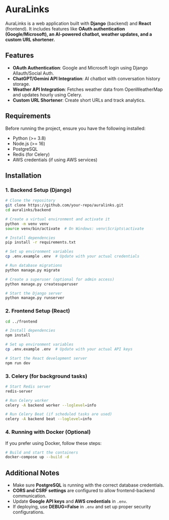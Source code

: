 

# AuraLinks  

AuraLinks is a web application built with **Django** (backend) and **React** (frontend). It includes features like **OAuth authentication (Google/Microsoft), an AI-powered chatbot, weather updates, and a custom URL shortener.**  

## Features  
- **OAuth Authentication**: Google and Microsoft login using Django Allauth/Social Auth.  
- **ChatGPT/Gemini API Integration**: AI chatbot with conversation history storage.  
- **Weather API Integration**: Fetches weather data from OpenWeatherMap and updates hourly using Celery.  
- **Custom URL Shortener**: Create short URLs and track analytics.  

## Requirements  
Before running the project, ensure you have the following installed:  
- Python (>= 3.8)  
- Node.js (>= 16)  
- PostgreSQL  
- Redis (for Celery)  
- AWS credentials (if using AWS services)  

## Installation  

### 1. Backend Setup (Django)  
```bash
# Clone the repository
git clone https://github.com/your-repo/auralinks.git
cd auralinks/backend

# Create a virtual environment and activate it
python -m venv venv
source venv/bin/activate  # On Windows: venv\Scripts\activate

# Install dependencies
pip install -r requirements.txt

# Set up environment variables
cp .env.example .env  # Update with your actual credentials

# Run database migrations
python manage.py migrate

# Create a superuser (optional for admin access)
python manage.py createsuperuser

# Start the Django server
python manage.py runserver
```

### 2. Frontend Setup (React)  
```bash
cd ../frontend

# Install dependencies
npm install

# Set up environment variables
cp .env.example .env  # Update with your actual API keys

# Start the React development server
npm run dev
```

### 3. Celery (for background tasks)  
```bash
# Start Redis server
redis-server

# Run Celery worker
celery -A backend worker --loglevel=info

# Run Celery Beat (if scheduled tasks are used)
celery -A backend beat --loglevel=info
```

### 4. Running with Docker (Optional)  
If you prefer using Docker, follow these steps:  
```bash
# Build and start the containers
docker-compose up --build -d
```

## Additional Notes  
- Make sure **PostgreSQL** is running with the correct database credentials.  
- **CORS and CSRF settings** are configured to allow frontend-backend communication.  
- Update **Google API keys** and **AWS credentials** in `.env`.  
- If deploying, use **DEBUG=False** in `.env` and set up proper security configurations.  

